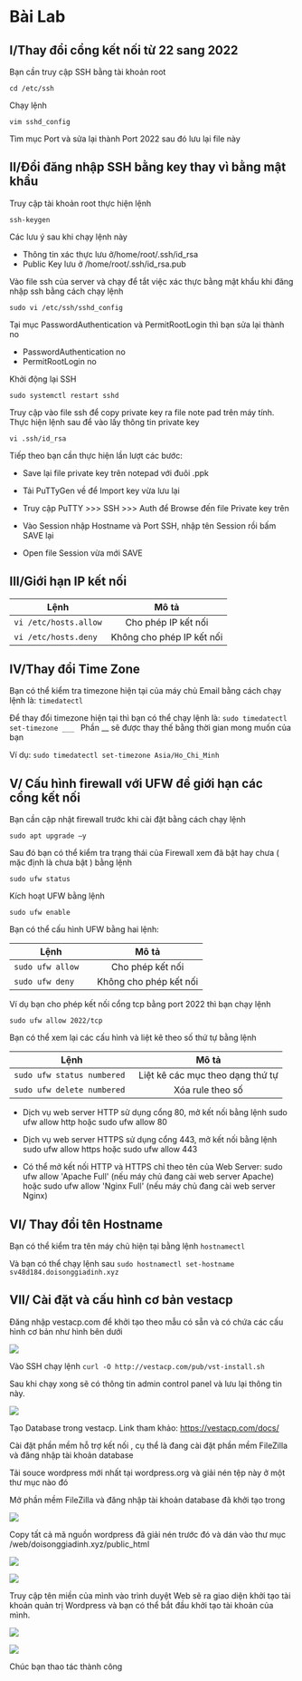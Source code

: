 # Bài Lab
## I/Thay đổi cổng kết nối từ 22 sang 2022
Bạn cần truy cập SSH bằng tài khoản root

` cd /etc/ssh `

Chạy lệnh 

` vim sshd_config `

Tìm mục Port và sửa lại thành Port 2022 sau đó lưu lại file này

## II/Đổi đăng nhập SSH bằng key thay vì bằng mật khẩu

Truy cập tài khoản root thực hiện lệnh

` ssh-keygen `

Các lưu ý sau khi chạy lệnh này
+  Thông tin xác thực lưu ở/home/root/.ssh/id_rsa
+  Public Key lưu ở /home/root/.ssh/id_rsa.pub

Vào file ssh của server và chạy để tắt việc xác thực bằng mật khẩu khi đăng nhập ssh bằng cách chạy lệnh

` sudo vi /etc/ssh/sshd_config `

Tại mục PasswordAuthentication và PermitRootLogin thì bạn sửa lại thành no

+  PasswordAuthentication no
+  PermitRootLogin no

Khởi động lại SSH

` sudo systemctl restart sshd `

Truy cập vào file ssh để copy private key ra file note pad trên máy tính. Thực hiện lệnh sau để vào lấy thông tin private key
 
 ` vi .ssh/id_rsa `
 
Tiếp theo bạn cần thực hiện lần lượt các bước: 
 
 + Save lại file private key trên notepad với đuôi .ppk

 + Tải PuTTyGen về để Import key vừa lưu lại

 + Truy cập PuTTY >>> SSH >>> Auth để Browse đến file Private key trên

 + Vào Session nhập Hostname và Port SSH, nhập tên Session rồi bấm SAVE lại

 + Open file Session vừa mới SAVE

## III/Giới hạn IP kết nối

| Lệnh   | Mô tả     |
| ------------- |:-------------:|
| ` vi /etc/hosts.allow `   | Cho phép IP kết nối   |
| ` vi /etc/hosts.deny `   | Không cho phép IP kết nối       |


## IV/Thay đổi Time Zone

Bạn có thể kiểm tra timezone hiện tại của máy chủ Email bằng cách chạy lệnh là: ` timedatectl `

Để thay đổi timezone hiện tại thì bạn có thể chạy lệnh là: ` sudo timedatectl set-timezone ___  ` Phần __ sẽ được thay thế bằng thời gian mong muốn của bạn

Ví dụ: ` sudo timedatectl set-timezone Asia/Ho_Chi_Minh `

## V/ Cấu hình firewall với UFW để giới hạn các cổng kết nối 

Bạn cần cập nhật firewall trước khi cài đặt bằng cách chạy lệnh 

` sudo apt upgrade –y `

Sau đó bạn có thể kiểm tra trạng thái của Firewall xem đã bật hay chưa ( mặc định là chưa bật ) bằng lệnh 

` sudo ufw status `

Kích hoạt UFW bằng lệnh

` sudo ufw enable `

Bạn có thể cấu hình UFW bằng hai lệnh:

| Lệnh   | Mô tả     |
| ------------- |:-------------:|
| ` sudo ufw allow   `   | Cho phép kết nối   |
| ` sudo ufw deny  `   | Không cho phép kết nối     |

Ví dụ bạn cho phép kết nối cổng tcp bằng port 2022 thì bạn chạy lệnh 

` sudo ufw allow 2022/tcp `

Bạn có thể xem lại các cấu hình và liệt kê theo số thứ tự bằng lệnh 

| Lệnh   | Mô tả     |
| ------------- |:-------------:|
| ` sudo ufw status numbered  `   | Liệt kê các mục theo dạng thứ tự   |
| ` sudo ufw delete numbered  `   | Xóa rule theo số       |

 + Dịch vụ web server HTTP sử dụng cổng 80, mở kết nối bằng lệnh sudo ufw allow http hoặc sudo ufw allow 80 

 + Dịch vụ web server HTTPS sử dụng cổng 443, mở kết nối bằng lệnh sudo ufw allow https hoặc sudo ufw allow 443 

 + Có thể mở kết nối HTTP và HTTPS chỉ theo tên của Web Server: sudo ufw allow 'Apache Full' (nếu máy chủ đang cài web server Apache) hoặc sudo ufw allow 'Nginx Full' (nếu máy chủ đang cài web server Nginx) 

## VI/ Thay đổi tên Hostname

Bạn có thể kiểm tra tên máy chủ hiện tại bằng lệnh ` hostnamectl `

Và bạn có thể chạy lệnh sau ` sudo hostnamectl set-hostname sv48d184.doisonggiadinh.xyz `

## VII/ Cài đặt và cấu hình cơ bản vestacp

Đăng nhập vestacp.com để khởi tạo  theo mẫu có sẵn và có chứa các cấu hình cơ bản như hình bên dưới

![](https://file.matbao.support/system/data/default_home_folder/Hinh/ngapm/msedge_RuYvx6I66A.png)

Vào SSH chạy lệnh ` curl -O http://vestacp.com/pub/vst-install.sh `

Sau khi chạy xong sẽ có thông tin admin control panel và lưu lại thông tin này.

![](https://file.matbao.support/system/data/default_home_folder/Hinh/ngapm/msedge_5vizm06BVZ.png)

Tạo Database trong vestacp. Link tham khảo: https://vestacp.com/docs/

Cài đặt phần mềm hỗ trợ kết nối , cụ thể là đang cài đặt phần mềm FileZilla và đăng nhập tài khoản database

Tải souce wordpress mới nhất tại wordpress.org và giải nén tệp này ở một thư mục nào đó

Mở phần mềm FileZilla và đăng nhập tài khoản database đã khởi tạo trong 

![](https://file.matbao.support/system/data/default_home_folder/Hinh/ngapm/chrome_uDfWGK9J4v.png)

Copy tất cả mã nguồn wordpress đã giải nén trước đó và dán vào thư mục /web/doisonggiadinh.xyz/public_html

![](https://file.matbao.support/system/data/default_home_folder/Hinh/ngapm/chrome_3R5yTyq2P5.png)

![](https://file.matbao.support/system/data/default_home_folder/Hinh/ngapm/rCyiabbw8L.png)

Truy cập tên miền của mình vào trình duyệt Web sẽ ra giao diện khởi tạo tài khoản quản trị Wordpress và bạn có thể bắt đầu khởi tạo tài khoản của mình.

![](https://file.matbao.support/system/data/default_home_folder/Hinh/ngapm/Teams_iE9CqYsC9v.png)

![](https://file.matbao.support/system/data/default_home_folder/Hinh/ngapm/Teams_mhyEvuk3LG.png)

Chúc bạn thao tác thành công




